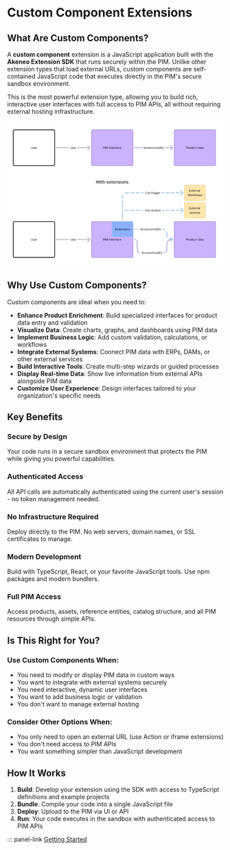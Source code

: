 # Custom Component Extensions

## What Are Custom Components?

A **custom component** extension is a JavaScript application built with the **Akeneo Extension SDK** that runs securely within the PIM. Unlike other extension types that load external URLs, custom components are self-contained JavaScript code that executes directly in the PIM's secure sandbox environment.

This is the most powerful extension type, allowing you to build rich, interactive user interfaces with full access to PIM APIs, all without requiring external hosting infrastructure.

[![simple_custom_extension_schema.png](../img/extensions/ui-extensions/simple_custom_extension_schema.png)](../img/extensions/ui-extensions/simple_custom_extension_schema.png)

## Why Use Custom Components?

Custom components are ideal when you need to:

- **Enhance Product Enrichment**: Build specialized interfaces for product data entry and validation
- **Visualize Data**: Create charts, graphs, and dashboards using PIM data
- **Implement Business Logic**: Add custom validation, calculations, or workflows
- **Integrate External Systems**: Connect PIM data with ERPs, DAMs, or other external services
- **Build Interactive Tools**: Create multi-step wizards or guided processes
- **Display Real-time Data**: Show live information from external APIs alongside PIM data
- **Customize User Experience**: Design interfaces tailored to your organization's specific needs

## Key Benefits

### Secure by Design
Your code runs in a secure sandbox environment that protects the PIM while giving you powerful capabilities.

### Authenticated Access
All API calls are automatically authenticated using the current user's session - no token management needed.

###  No Infrastructure Required
Deploy directly to the PIM. No web servers, domain names, or SSL certificates to manage.

### Modern Development
Build with TypeScript, React, or your favorite JavaScript tools. Use npm packages and modern bundlers.

### Full PIM Access
Access products, assets, reference entities, catalog structure, and all PIM resources through simple APIs.

## Is This Right for You?

### Use Custom Components When:
- You need to modify or display PIM data in custom ways
- You want to integrate with external systems securely
- You need interactive, dynamic user interfaces
- You want to add business logic or validation
- You don't want to manage external hosting

### Consider Other Options When:
- You only need to open an external URL (use Action or iframe extensions)
- You don't need access to PIM APIs
- You want something simpler than JavaScript development

## How It Works

1. **Build**: Develop your extension using the SDK with access to TypeScript definitions and example projects
2. **Bundle**: Compile your code into a single JavaScript file
3. **Deploy**: Upload to the PIM via UI or API
4. **Run**: Your code executes in the sandbox with authenticated access to PIM APIs

::: panel-link [Getting Started](/advanced-extensions/getting-started.html)
